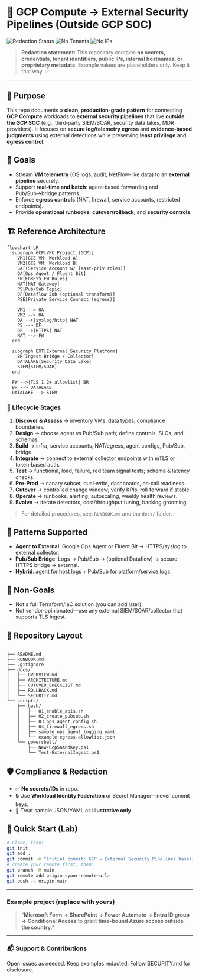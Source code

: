 # 🔐 GCP Compute → External Security Pipelines (Outside GCP SOC)

![Redaction Status](https://img.shields.io/badge/REDACTED-no%20secrets-green?logo=guardian&label=Redaction&labelColor=2b3137)
![No Tenants](https://img.shields.io/badge/Tenant%20Data-Excluded-blue)
![No IPs](https://img.shields.io/badge/IP%20Addresses-Redacted-lightgrey)

> **Redaction statement:** This repository contains **no secrets, credentials, tenant identifiers, public IPs, internal hostnames, or proprietary metadata**. Example values are placeholders only. Keep it that way. ✅

---

## 🧭 Purpose

This repo documents a **clean, production-grade pattern** for connecting **GCP Compute** workloads to **external security pipelines** that live **outside the GCP SOC** (e.g., third‑party SIEM/SOAR, security data lakes, MDR providers). It focuses on **secure log/telemetry egress** and **evidence‑based judgments** using external detections while preserving **least privilege** and **egress control**.

## 🎯 Goals

- Stream **VM telemetry** (OS logs, audit, NetFlow-like data) to an **external pipeline** securely.
- Support **real-time and batch**: agent‑based forwarding and Pub/Sub→bridge patterns.
- Enforce **egress controls** (NAT, firewall, service accounts, restricted endpoints).
- Provide **operational runbooks**, **cutover/rollback**, and **security controls**.

## 🏗️ Reference Architecture

```mermaid
flowchart LR
  subgraph GCP[VPC Project (GCP)]
    VM1[GCE VM: Workload A]
    VM2[GCE VM: Workload B]
    SA[(Service Account w/ least-priv roles)]
    OA[Ops Agent / Fluent Bit]
    FW[EGRESS FW Rules]
    NAT[NAT Gateway]
    PS[Pub/Sub Topic]
    DF[Dataflow Job (optional transform)]
    PSE[Private Service Connect (egress)]

    VM1 --> OA
    VM2 --> OA
    OA -->|syslog/http| NAT
    PS --> DF
    DF -->|HTTPS| NAT
    NAT --> FW
  end

  subgraph EXT[External Security Platform]
    BR[Ingest Bridge / Collector]
    DATALAKE[Security Data Lake]
    SIEM[SIEM/SOAR]
  end

  FW -->|TLS 1.2+ allowlist| BR
  BR --> DATALAKE
  DATALAKE --> SIEM
```

### 🔄 Lifecycle Stages

1. **Discover & Assess** → inventory VMs, data types, compliance boundaries.  
2. **Design** → choose agent vs Pub/Sub path; define controls, SLOs, and schemas.  
3. **Build** → infra, service accounts, NAT/egress, agent configs, Pub/Sub, bridge.  
4. **Integrate** → connect to external collector endpoints with mTLS or token‑based auth.  
5. **Test** → functional, load, failure, red team signal tests; schema & latency checks.  
6. **Pre‑Prod** → canary subset, dual‑write, dashboards, on‑call readiness.  
7. **Cutover** → controlled change window; verify KPIs, roll‑forward if stable.  
8. **Operate** → runbooks, alerting, autoscaling, weekly health reviews.  
9. **Evolve** → iterate detectors, cost/throughput tuning, backlog grooming.

> For detailed procedures, see: `RUNBOOK.md` and the `docs/` folder.

## 🧩 Patterns Supported

- **Agent to External**: Google Ops Agent or Fluent Bit → HTTPS/syslog to external collector.
- **Pub/Sub Bridge**: Logs → Pub/Sub → (optional Dataflow) → secure HTTPS bridge → external.
- **Hybrid**: agent for host logs + Pub/Sub for platform/service logs.

## 🚦 Non-Goals

- Not a full Terraform/IaC solution (you can add later).
- Not vendor‑opinionated—use any external SIEM/SOAR/collector that supports TLS ingest.

## 📂 Repository Layout

```
.
├── README.md
├── RUNBOOK.md
├── .gitignore
├── docs/
│   ├── OVERVIEW.md
│   ├── ARCHITECTURE.md
│   ├── CUTOVER_CHECKLIST.md
│   ├── ROLLBACK.md
│   └── SECURITY.md
└── scripts/
    ├── bash/
    │   ├── 01_enable_apis.sh
    │   ├── 02_create_pubsub.sh
    │   ├── 03_ops_agent_config.sh
    │   ├── 04_firewall_egress.sh
    │   ├── sample_ops_agent_logging.yaml
    │   └── example-egress-allowlist.json
    └── powershell/
        ├── New-GcpSaAndKey.ps1
        └── Test-ExternalIngest.ps1
```

## 🛡️ Compliance & Redaction

- ✅ **No secrets/IDs** in repo.  
- 🔒 Use **Workload Identity Federation** or Secret Manager—never commit keys.  
- 🧯 Treat sample JSON/YAML as **illustrative only**.

## 🧪 Quick Start (Lab)

```bash
# Clone, then:
git init
git add .
git commit -m "Initial commit: GCP → External Security Pipelines baseline"
# create your remote first, then:
git branch -M main
git remote add origin <your-remote-url>
git push -u origin main
```

---

### Example project (replace with yours)

> “**Microsoft Form → SharePoint → Power Automate → Entra ID group → Conditional Access** to grant **time‑bound Azure access outside the country**.”

---

### 📬 Support & Contributions

Open issues as needed. Keep examples redacted. Follow SECURITY.md for disclosure.
